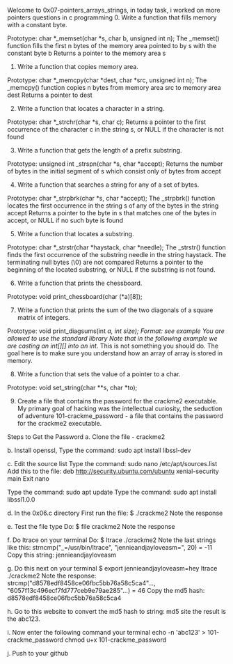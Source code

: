 Welcome to 0x07-pointers_arrays_strings, in today task, i worked on more pointers questions in c programming
0. 
Write a function that fills memory with a constant byte.

Prototype: char *_memset(char *s, char b, unsigned int n);
The _memset() function fills the first n bytes of the memory area pointed to by s with the constant byte b
Returns a pointer to the memory area s

1. Write a function that copies memory area.

Prototype: char *_memcpy(char *dest, char *src, unsigned int n);
The _memcpy() function copies n bytes from memory area src to memory area dest
Returns a pointer to dest

 2. Write a function that locates a character in a string.

Prototype: char *_strchr(char *s, char c);
Returns a pointer to the first occurrence of the character c in the string s, or NULL if the character is not found

3. Write a function that gets the length of a prefix substring.

Prototype: unsigned int _strspn(char *s, char *accept);
Returns the number of bytes in the initial segment of s which consist only of bytes from accept

4. Write a function that searches a string for any of a set of bytes.

Prototype: char *_strpbrk(char *s, char *accept);
The _strpbrk() function locates the first occurrence in the string s of any of the bytes in the string accept
Returns a pointer to the byte in s that matches one of the bytes in accept, or NULL if no such byte is found

5. Write a function that locates a substring.

Prototype: char *_strstr(char *haystack, char *needle);
The _strstr() function finds the first occurrence of the substring needle in the string haystack. The terminating null bytes (\0) are not compared
Returns a pointer to the beginning of the located substring, or NULL if the substring is not found.

6. Write a function that prints the chessboard.

Prototype: void print_chessboard(char (*a)[8]);

7. Write a function that prints the sum of the two diagonals of a square matrix of integers.

Prototype: void print_diagsums(int *a, int size);
Format: see example
You are allowed to use the standard library
Note that in the following example we are casting an int[][] into an int*.
This is not something you should do.
The goal here is to make sure you understand how an array of array is stored in memory.

8. Write a function that sets the value of a pointer to a char.

Prototype: void set_string(char **s, char *to);

9. Create a file that contains the password for the crackme2 executable.
 My primary goal of hacking was the intellectual curiosity, the seduction of adventure
101-crackme_password - a file that contains the password for the crackme2 executable.

Steps to Get the Password
a. Clone the file - crackme2

b. Install openssl,
Type the command: sudo apt install libssl-dev

c. Edit the source list
Type the command: sudo nano /etc/apt/sources.list
Add this to the file: deb http://security.ubuntu.com/ubuntu xenial-security main
Exit nano

Type the command: sudo apt update
Type the command: sudo apt install libssl1.0.0

d. In the 0x06.c directory
First run the file: $ ./crackme2
Note the response

e. Test the file type
Do: $ file crackme2
Note the response

f. Do ltrace on your terminal
Do: $ ltrace ./crackme2
Note the last strings like this: strncmp("_=/usr/bin/ltrace", "jennieandjayloveasm=", 20) = -11
Copy this string: jennieandjayloveasm

g. Do this next on your terminal
$ export jennieandjayloveasm=hey
ltrace ./crackme2
Note the response: strcmp("d8578edf8458ce06fbc5bb76a58c5ca4"…, "6057f13c496ecf7fd777ceb9e79ae285"…) = 46
Copy the md5 hash: d8578edf8458ce06fbc5bb76a58c5ca4

h. Go to this website to convert the md5 hash to string: md5 site
the result is the abc123.

i. Now enter the following command your terminal
echo -n 'abc123' > 101-crackme_password
chmod u+x 101-crackme_password

j. Push to your github

